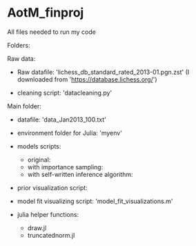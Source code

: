 # AotM_finproj
All files needed to run my code

Folders:

Raw data:

- Raw datafile: 'lichess_db_standard_rated_2013-01.pgn.zst' (I downloaded from 'https://database.lichess.org/')  

- cleaning script: 'datacleaning.py'

Main folder:

- datafile: 'data_Jan2013_100.txt'

- environment folder for Julia: 'myenv'

- models scripts: 
    * original:
    * with importance sampling:
    * with self-written inference algorithm:

- prior visualization script: 

- model fit visualizing script: 'model_fit_visualizations.m'

- julia helper functions:
    * draw.jl
    * truncatednorm.jl

